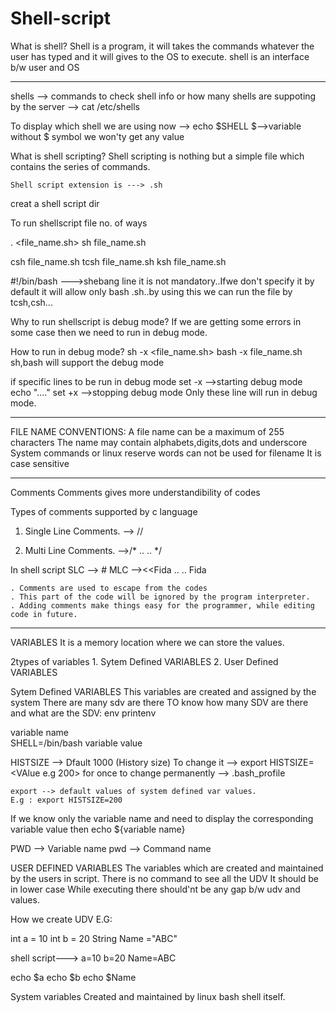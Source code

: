 # Shell-script
What is shell?
	Shell is a program, it will takes the commands whatever the user has typed and it will gives to the OS to execute.
	shell is an interface b/w user and OS
 
--------------------------------------------------------------------------------------------------------------
shells --> commands
to check shell info or how many shells are suppoting by the server --> cat /etc/shells

To display which shell we are using now
	--> echo $SHELL 
		$-->variable 
	without $ symbol we won'ty get any value 
	
What is shell scripting?
	Shell scripting is nothing but a simple file which contains the series of commands.
	
	Shell script extension is ---> .sh 

creat a shell script dir

To run shellscript file no. of ways

. <file_name.sh>
sh file_name.sh

csh file_name.sh
tcsh file_name.sh
ksh file_name.sh

#!/bin/bash   --->shebang line
	it is not mandatory..Ifwe don't specify it by default it will allow only bash .sh..by using this we can run the file by tcsh,csh...
	
Why to run shellscript is debug mode?
	If we are getting some errors in some case then we need to run in debug mode. 
	
How to run in debug mode?
	sh -x <file_name.sh>
	bash -x file_name.sh
sh,bash will support the debug mode 

if specific lines to be run in debug mode
set -x						-->starting debug mode
echo "...."
set +x						-->stopping debug mode
Only these line will run in debug mode.

---------------------------------------------------------------------------------------------------------------------------------
FILE NAME CONVENTIONS:
	A file name can be a maximum of 255 characters
	The name may contain alphabets,digits,dots and underscore
	System commands or linux reserve words can not be used for filename
	It is case sensitive

----------------------------------------------------------------------------------------------------------------------------------
Comments
	Comments gives more understandibility of codes

Types of comments supported by c language
1. Single Line Comments. --> //
       
2. Multi Line Comments. -->/*
	                    ..
   	                    ..
                           */
							
In shell script 
SLC --> #
MLC --><<Fida
	..
	..
	Fida
		
	. Comments are used to escape from the codes
	. This part of the code will be ignored by the program interpreter.
	. Adding comments make things easy for the programmer, while editing code in future.

---------------------------------------------------------------------------------------------------------------------	
VARIABLES
	It is a memory location where we can store the values.

2types of variables
	1. Sytem Defined VARIABLES
	2. User Defined VARIABLES
	
Sytem Defined VARIABLES
	This variables are created and assigned by the system
	There are many sdv are there
TO know how many SDV are there and what are the SDV:
	env
	printenv

 			
variable name			
SHELL=/bin/bash
	   variable value
		
HISTSIZE --> Dfault 1000 (History size)
To change it --> export HISTSIZE=<VAlue e.g 200> for once
to change permanently --> .bash_profile

	export --> default values of system defined var values.
	E.g : export HISTSIZE=200

If we know only the variable name and need to display the corresponding variable value then
		echo ${variable name}

PWD	--> Variable name 
pwd --> Command name

USER DEFINED VARIABLES
	The variables which are created and maintained by the users in script.
	There is no command to see all the UDV
	It should be in lower case
	While executing there should'nt be any gap b/w udv and values.

How we create UDV
E.G:

int a = 10
int b = 20
String Name ="ABC"

shell script--->
a=10
b=20
Name=ABC

echo $a
echo $b
echo $Name

System variables
	Created and maintained by linux bash shell itself.
